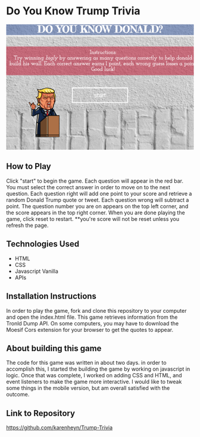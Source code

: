 Do You Know Trump Trivia
========================
![Image](MYDON.png "website")

## How to Play

Click "start" to begin the game. Each question will appear in the red bar. You must select the correct answer in order to move on to the next question. Each question right will add one point to your score and retrieve a random Donald Trump quote or tweet. Each question wrong will subtract a point.
The question number you are on appears on the top left corner, and the score appears in the top right corner. When you are done playing the game, click reset to restart. **you're score will not be reset unless you refresh the page.

## Technologies Used
* HTML
* CSS
* Javascript Vanilla
* APIs

## Installation Instructions
In order to play the game, fork and clone this repository to your computer and open the index.html file.
This game retrieves information from the Tronld Dump API. On some computers, you may have to download the Moesif Cors
extension for your browser to get the quotes to appear.

## About building this game
The code for this game was written in about two days. in order to accomplish this, I started the building the game by working on javascript in logic. Once that was complete, I worked on adding CSS and HTML, and event listeners to make the game more interactive. 
I would like to tweak some things in the mobile version, but am overall satisfied with the outcome.

## Link to Repository
https://github.com/karenheyn/Trump-Trivia
